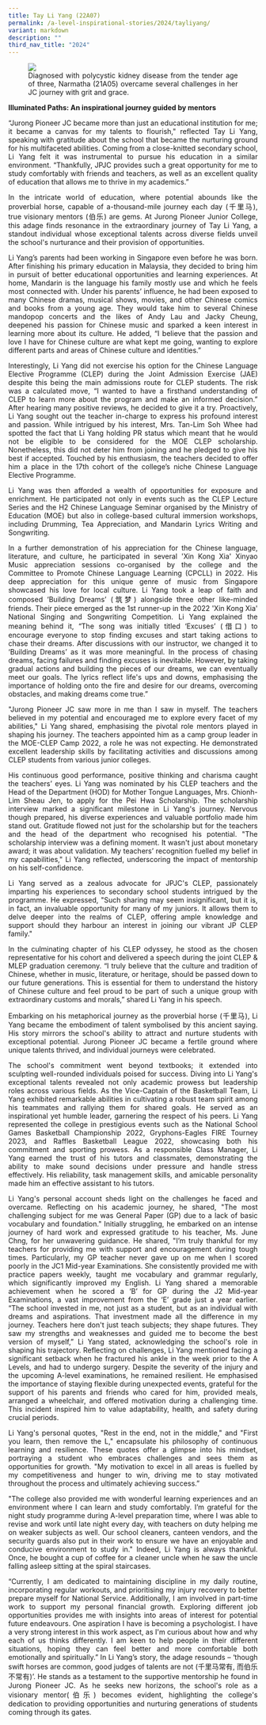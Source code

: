 ```yaml
---
title: Tay Li Yang (22A07)
permalink: /a-level-inspirational-stories/2024/tayliyang/
variant: markdown
description: ""
third_nav_title: "2024"
---
```

<div align="justify">

<figure>
<img src="/images/Accomplishment/2023/1Narmatha.jpg">
<figcaption>Diagnosed with polycystic kidney disease from the tender age of three, Narmatha (21A05) overcame several challenges in her JC journey with grit and grace.</figcaption></figure>

<b>Illuminated Paths: An inspirational journey guided by mentors</b>

<p>“Jurong Pioneer JC became more than just an educational institution for me; it became a canvas for my talents to flourish," reflected Tay Li Yang, speaking with gratitude about the school that became the nurturing ground for his multifaceted abilities. Coming from a close-knitted secondary school, Li Yang felt it was instrumental to pursue his education in a similar environment. “Thankfully, JPJC provides such a great opportunity for me to study comfortably with friends and teachers, as well as an excellent quality of education that allows me to thrive in my academics.”</p>

<p>In the intricate world of education, where potential abounds like the proverbial horse, capable of a-thousand-mile journey each day (千里马), true visionary mentors (伯乐) are gems. At Jurong Pioneer Junior College, this adage finds resonance in the extraordinary journey of Tay Li Yang, a standout individual whose exceptional talents across diverse fields unveil the school's nurturance and their provision of opportunities.</p>

<p>Li Yang’s parents had been working in Singapore even before he was born. After finishing his primary education in Malaysia, they decided to bring him in pursuit of better educational opportunities and learning experiences. At home, Mandarin is the language his family mostly use and which he feels most connected with. Under his parents’ influence, he had been exposed to many Chinese dramas, musical shows, movies, and other Chinese comics and books from a young age. They would take him to several Chinese mandopop concerts and the likes of Andy Lau and Jacky Cheung, deepened his passion for Chinese music and sparked a keen interest in learning more about its culture. He added, “I believe that the passion and love I have for Chinese culture are what kept me going, wanting to explore different parts and areas of Chinese culture and identities.”</p>

<p>Interestingly, Li Yang did not exercise his option for the Chinese Language Elective Programme (CLEP) during the Joint Admission Exercise (JAE) despite this being the main admissions route for CLEP students. The risk was a calculated move, “I wanted to have a firsthand understanding of CLEP to learn more about the program and make an informed decision.” After hearing many positive reviews, he decided to give it a try. Proactively, Li Yang sought out the teacher in-charge to express his profound interest and passion. While intrigued by his interest, Mrs. Tan-Lim Soh Whee had spotted the fact that Li Yang holding PR status which meant that he would not be eligible to be considered for the MOE CLEP scholarship. Nonetheless, this did not deter him from joining and he pledged to give his best if accepted. Touched by his enthusiasm, the teachers decided to offer him a place in the 17th cohort of the college’s niche Chinese Language Elective Programme.</p>

<p>Li Yang was then afforded a wealth of opportunities for exposure and enrichment. He participated not only in events such as the CLEP Lecture Series and the H2 Chinese Language Seminar organised by the Ministry of Education (MOE) but also in college-based cultural immersion workshops, including Drumming, Tea Appreciation, and Mandarin Lyrics Writing and Songwriting. </p>

<p>In a further demonstration of his appreciation for the Chinese language, literature, and culture, he participated in several 'Xin Kong Xia' Xinyao Music appreciation sessions co-organised by the college and the Committee to Promote Chinese Language Learning (CPCLL) in 2022. His deep appreciation for this unique genre of music from Singapore showcased his love for local culture. Li Yang took a leap of faith and composed ‘Building Dreams’ (筑梦) alongside three other like-minded friends. Their piece emerged as the 1st runner-up in the 2022 'Xin Kong Xia' National Singing and Songwriting Competition. Li Yang explained the meaning behind it, “The song was initially titled ‘Excuses’ (借口) to encourage everyone to stop finding excuses and start taking actions to chase their dreams. After discussions with our instructor, we changed it to ‘Building Dreams’ as it was more meaningful. In the process of chasing dreams, facing failures and finding excuses is inevitable. However, by taking gradual actions and building the pieces of our dreams, we can eventually meet our goals. The lyrics reflect life's ups and downs, emphasising the importance of holding onto the fire and desire for our dreams, overcoming obstacles, and making dreams come true.”</p>

<p>"Jurong Pioneer JC saw more in me than I saw in myself. The teachers believed in my potential and encouraged me to explore every facet of my abilities," Li Yang shared, emphasising the pivotal role mentors played in shaping his journey. The teachers appointed him as a camp group leader in the MOE-CLEP Camp 2022, a role he was not expecting. He demonstrated excellent leadership skills by facilitating activities and discussions among CLEP students from various junior colleges.</p>

<p>His continuous good performance, positive thinking and charisma caught the teachers’ eyes. Li Yang was nominated by his CLEP teachers and the Head of the Department (HOD) for Mother Tongue Languages, Mrs. Chionh-Lim Sheau Jen, to apply for the Pei Hwa Scholarship. The scholarship interview marked a significant milestone in Li Yang's journey. Nervous though prepared, his diverse experiences and valuable portfolio made him stand out. Gratitude flowed not just for the scholarship but for the teachers and the head of the department who recognised his potential. "The scholarship interview was a defining moment. It wasn't just about monetary award; it was about validation. My teachers’ recognition fuelled my belief in my capabilities," Li Yang reflected, underscoring the impact of mentorship on his self-confidence.</p>

<p>Li Yang served as a zealous advocate for JPJC's CLEP, passionately imparting his experiences to secondary school students intrigued by the programme. He expressed, "Such sharing may seem insignificant, but it is, in fact, an invaluable opportunity for many of my juniors. It allows them to delve deeper into the realms of CLEP, offering ample knowledge and support should they harbour an interest in joining our vibrant JP CLEP family."</p>

<p>In the culminating chapter of his CLEP odyssey, he stood as the chosen representative for his cohort and delivered a speech during the joint CLEP &amp; MLEP graduation ceremony. “I truly believe that the culture and tradition of Chinese, whether in music, literature, or heritage, should be passed down to our future generations. This is essential for them to understand the history of Chinese culture and feel proud to be part of such a unique group with extraordinary customs and morals,” shared Li Yang in his speech.  </p>

<p>Embarking on his metaphorical journey as the proverbial horse (千里马), Li Yang became the embodiment of talent symbolised by this ancient saying. His story mirrors the school's ability to attract and nurture students with exceptional potential. Jurong Pioneer JC became a fertile ground where unique talents thrived, and individual journeys were celebrated. </p>

<p>The school's commitment went beyond textbooks; it extended into sculpting well-rounded individuals poised for success. Diving into Li Yang's exceptional talents revealed not only academic prowess but leadership roles across various fields. As the Vice-Captain of the Basketball Team, Li Yang exhibited remarkable abilities in cultivating a robust team spirit among his teammates and rallying them for shared goals. He served as an inspirational yet humble leader, garnering the respect of his peers. Li Yang represented the college in prestigious events such as the National School Games Basketball Championship 2022, Gryphons-Eagles FIRE Tourney 2023, and Raffles Basketball League 2022, showcasing both his commitment and sporting prowess. As a responsible Class Manager, Li Yang earned the trust of his tutors and classmates, demonstrating the ability to make sound decisions under pressure and handle stress effectively. His reliability, task management skills, and amicable personality made him an effective assistant to his tutors.</p>

<p>Li Yang's personal account sheds light on the challenges he faced and overcame. Reflecting on his academic journey, he shared, "The most challenging subject for me was General Paper (GP) due to a lack of basic vocabulary and foundation." Initially struggling, he embarked on an intense journey of hard work and expressed gratitude to his teacher, Ms. June Chng, for her unwavering guidance. He shared, "I’m truly thankful for my teachers for providing me with support and encouragement during tough times. Particularly, my GP teacher never gave up on me when I scored poorly in the JC1 Mid-year Examinations. She consistently provided me with practice papers weekly, taught me vocabulary and grammar regularly, which significantly improved my English. Li Yang shared a memorable achievement when he scored a ‘B’ for GP during the J2 Mid-year Examinations, a vast improvement from the ‘E’ grade just a year earlier. “The school invested in me, not just as a student, but as an individual with dreams and aspirations. That investment made all the difference in my journey. Teachers here don't just teach subjects; they shape futures. They saw my strengths and weaknesses and guided me to become the best version of myself,” Li Yang stated, acknowledging the school's role in shaping his trajectory.
Reflecting on challenges, Li Yang mentioned facing a significant setback when he fractured his ankle in the week prior to the A Levels, and had to undergo surgery. Despite the severity of the injury and the upcoming A-level examinations, he remained resilient. He emphasised the importance of staying flexible during unexpected events, grateful for the support of his parents and friends who cared for him, provided meals, arranged a wheelchair, and offered motivation during a challenging time. This incident inspired him to value adaptability, health, and safety during crucial periods. </p>
	
<p>Li Yang's personal quotes, "Rest in the end, not in the middle," and "First you learn, then remove the L," encapsulate his philosophy of continuous learning and resilience. These quotes offer a glimpse into his mindset, portraying a student who embraces challenges and sees them as opportunities for growth. "My motivation to excel in all areas is fuelled by my competitiveness and hunger to win, driving me to stay motivated throughout the process and ultimately achieving success.”</p>

<p>"The college also provided me with wonderful learning experiences and an environment where I can learn and study comfortably. I’m grateful for the night study programme during A-level preparation time, where I was able to revise and work until late night every day, with teachers on duty helping me on weaker subjects as well. Our school cleaners, canteen vendors, and the security guards also put in their work to ensure we have an enjoyable and conducive environment to study in." Indeed, Li Yang is always thankful. Once, he bought a cup of coffee for a cleaner uncle when he saw the uncle falling asleep sitting at the spiral staircases.</p>
	
<p>“Currently, I am dedicated to maintaining discipline in my daily routine, incorporating regular workouts, and prioritising my injury recovery to better prepare myself for National Service. Additionally, I am involved in part-time work to support my personal financial growth. Exploring different job opportunities provides me with insights into areas of interest for potential future endeavours. One aspiration I have is becoming a psychologist. I have a very strong interest in this work aspect, as I'm curious about how and why each of us thinks differently. I am keen to help people in their different situations, hoping they can feel better and more comfortable both emotionally and spiritually.”
In Li Yang’s story, the adage resounds – ‘though swift horses are common, good judges of talents are not (千里马常有, 而伯乐不常有)’. He stands as a testament to the supportive mentorship he found in Jurong Pioneer JC. As he seeks new horizons, the school's role as a visionary mentor(伯乐) becomes evident, highlighting the college's dedication to providing opportunities and nurturing generations of students coming through its gates.</p>







</div>